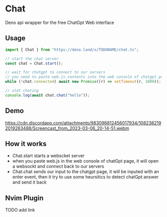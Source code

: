 # Chat

Deno api wrapper for the free ChatGpt Web interface

## Usage

```typescript
import { Chat } from "https://deno.land/x/TODONAME/chat.ts";

// start the chat server
const chat = Chat.start();

// wait for chatgpt to connect to our servers
// you need to paste web.js contents into the web console of chatgpt page
while (!chat.connected) await new Promise((r) => setTimeout(r, 1000));

// stat chating
console.log(await chat.chat("hello"));
```

## Demo

https://cdn.discordapp.com/attachments/983096812456017934/1082382192019263488/Screencast_from_2023-03-06_20-14-51.webm

## How it works

- Chat.start starts a webscket server
- when you paste web.js in the web console of chatGpt page, it will open a
  websockt and connect back to our servers
- Chat.chat sends our input to the chatgpt page, it will be inputed with an
  enter event, then it try to use some heursitics to detect chatGpt answer and
  send it back

## Nvim Plugin

TODO add link
